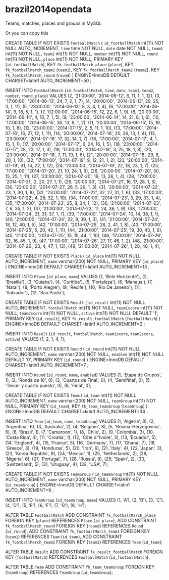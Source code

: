 brazil2014opendata
==================

Teams, matches, places and groups in MySQL

Or you can copy this


CREATE TABLE IF NOT EXISTS `FootballMatch` (
  `id_footballMatch` int(11) NOT NULL AUTO_INCREMENT,
  `time` time NOT NULL,
  `date` date NOT NULL,
  `team1` int(11) NOT NULL,
  `team2` int(11) NOT NULL,
  `number` int(11) NOT NULL,
  `round` int(11) NOT NULL,
  `place` int(11) NOT NULL,
  PRIMARY KEY (`id_footballMatch`),
  KEY `fk_footballMarch_place` (`place`),
  KEY `fk_footballMarch_team1` (`team1`),
  KEY `fk_footballMarch_team2` (`team2`),
  KEY `fk_footballMarch_round` (`round`)
) ENGINE=InnoDB  DEFAULT CHARSET=latin1 AUTO_INCREMENT=50 ;


INSERT INTO `FootballMatch` (`id_footballMatch`, `time`, `date`, `team1`, `team2`, `number`, `round`, `place`) VALUES
(2, '21:00:00', '2014-06-12', 6, 11, 1, 1, 12),
(3, '17:00:00', '2014-06-13', 24, 7, 2, 1, 7),
(4, '20:00:00', '2014-06-13', 29, 25, 3, 1, 11),
(5, '23:00:00', '2014-06-13', 8, 3, 4, 1, 4),
(6, '17:00:00', '2014-06-14', 9, 18, 5, 1, 1),
(7, '02:00:00', '2014-06-15', 12, 22, 6, 1, 9),
(8, '20:00:00', '2014-06-14', 4, 10, 7, 1, 5),
(9, '23:00:00', '2014-06-14', 14, 21, 8, 1, 6),
(10, '17:00:00', '2014-06-15', 30, 13, 9, 1, 2),
(11, '20:00:00', '2014-06-15', 15, 19, 10, 1, 8),
(12, '23:00:00', '2014-07-15', 2, 5, 11, 1, 10),
(13, '17:00:00', '2014-07-16', 16, 27, 12, 1, 11),
(14, '20:00:00', '2014-07-16', 20, 26, 13, 1, 4),
(15, '23:00:00', '2014-07-16', 17, 32, 14, 1, 7),
(16, '17:00:00', '2014-07-17', 4, 1, 15, 1, 1),
(17, '20:00:00', '2014-07-17', 6, 24, 16, 1, 5),
(18, '23:00:00', '2014-07-17', 28, 23, 17, 1, 3),
(19, '17:00:00', '2014-07-18', 3, 25, 18, 1, 8),
(20, '23:00:00', '2014-07-18', 7, 11, 19, 1, 6),
(21, '20:00:00', '2014-07-18', 29, 8, 20, 1, 10),
(22, '17:00:00', '2014-07-19', 9, 12, 21, 1, 2),
(23, '20:00:00', '2014-07-19', 31, 14, 22, 1, 12),
(24, '23:00:00', '2014-07-19', 22, 18, 23, 1, 7),
(25, '17:00:00', '2014-07-20', 21, 10, 24, 1, 9),
(26, '20:00:00', '2014-07-20', 30, 15, 25, 1, 11),
(27, '23:00:00', '2014-07-20', 19, 13, 26, 1, 4),
(28, '17:00:00', '2014-07-21', 2, 20, 27, 1, 1),
(29, '20:00:00', '2014-07-21', 16, 17, 28, 1, 5),
(30, '23:00:00', '2014-07-21', 26, 5, 29, 1, 3),
(31, '20:00:00', '2014-07-22', 23, 1, 30, 1, 8),
(32, '23:00:00', '2014-07-22', 32, 27, 31, 1, 6),
(33, '17:00:00', '2014-07-22', 4, 28, 32, 1, 10),
(34, '17:00:00', '2014-07-23', 3, 29, 33, 1, 4),
(35, '17:00:00', '2014-07-23', 25, 8, 34, 1, 12),
(36, '21:00:00', '2014-07-23', 7, 6, 35, 1, 2),
(37, '21:00:00', '2014-07-23', 11, 24, 36, 1, 9),
(38, '17:00:00', '2014-07-24', 21, 31, 37, 1, 7),
(39, '17:00:00', '2014-07-24', 10, 14, 38, 1, 1),
(40, '21:00:00', '2014-07-24', 22, 9, 39, 1, 3),
(41, '21:00:00', '2014-07-24', 18, 12, 40, 1, 5),
(42, '17:00:00', '2014-07-25', 26, 2, 41, 1, 8),
(43, '17:00:00', '2014-07-25', 5, 20, 42, 1, 11),
(44, '21:00:00', '2014-07-25', 19, 30, 43, 1, 6),
(45, '21:00:00', '2014-07-25', 13, 15, 44, 1, 10),
(46, '17:00:00', '2014-07-26', 32, 16, 45, 1, 9),
(47, '17:00:00', '2014-07-26', 27, 17, 46, 1, 2),
(48, '21:00:00', '2014-07-26', 23, 4, 47, 1, 12),
(49, '21:00:00', '2014-07-26', 1, 28, 48, 1, 4);


CREATE TABLE IF NOT EXISTS `Place` (
  `id_place` int(11) NOT NULL AUTO_INCREMENT,
  `name` varchar(200) NOT NULL,
  PRIMARY KEY (`id_place`)
) ENGINE=InnoDB  DEFAULT CHARSET=latin1 AUTO_INCREMENT=13 ;


INSERT INTO `Place` (`id_place`, `name`) VALUES
(1, 'Belo Horizonte'),
(2, 'Brasilia'),
(3, 'Cuiaba'),
(4, 'Curitiba'),
(5, 'Fortaleza'),
(6, 'Manaus'),
(7, 'Natal'),
(8, 'Porto Alegre'),
(9, 'Recife'),
(10, 'Rio De Janeiro'),
(11, 'Salvador'),
(12, 'Sao Paulo');


CREATE TABLE IF NOT EXISTS `Result` (
  `id_result` int(11) NOT NULL AUTO_INCREMENT,
  `footballMatch` int(11) NOT NULL,
  `team1score` int(11) NOT NULL,
  `team2score` int(11) NOT NULL,
  `active` int(11) NOT NULL DEFAULT '1',
  PRIMARY KEY (`id_result`),
  KEY `fk_result_footballMatch` (`footballMatch`)
) ENGINE=InnoDB  DEFAULT CHARSET=latin1 AUTO_INCREMENT=2 ;


INSERT INTO `Result` (`id_result`, `footballMatch`, `team1score`, `team2score`, `active`) VALUES
(1, 2, 1, 4, 1);


CREATE TABLE IF NOT EXISTS `Round` (
  `id_round` int(11) NOT NULL AUTO_INCREMENT,
  `name` varchar(200) NOT NULL,
  `enabled` int(11) NOT NULL DEFAULT '0',
  PRIMARY KEY (`id_round`)
) ENGINE=InnoDB  DEFAULT CHARSET=latin1 AUTO_INCREMENT=7 ;


INSERT INTO `Round` (`id_round`, `name`, `enabled`) VALUES
(1, 'Etapa de Grupos', 1),
(2, 'Ronda de 16', 0),
(3, 'Cuartos de Final', 0),
(4, 'Semifinal', 0),
(5, 'Tercer y cuarto puesto', 0),
(6, 'Final', 0);


CREATE TABLE IF NOT EXISTS `Team` (
  `id_team` int(11) NOT NULL AUTO_INCREMENT,
  `name` varchar(200) NOT NULL,
  `teamGroup` int(11) NOT NULL,
  PRIMARY KEY (`id_team`),
  KEY `fk_team_teamGroup` (`teamGroup`)
) ENGINE=InnoDB  DEFAULT CHARSET=latin1 AUTO_INCREMENT=34 ;


INSERT INTO `Team` (`id_team`, `name`, `teamGroup`) VALUES
(1, 'Algeria', 8),
(2, 'Argentina', 6),
(3, 'Australia', 2),
(4, 'Belgium', 8),
(5, 'Bosnia-Herzegovina', 6),
(6, 'Brazil', 1),
(7, 'Cameroon', 1),
(8, 'Chile', 2),
(9, 'Colombia', 3),
(10, 'Costa Rica', 4),
(11, 'Croatia', 1),
(12, 'Côte d''Ivoire', 3),
(13, 'Ecuador', 5),
(14, 'England', 4),
(15, 'France', 5),
(16, 'Germany', 7),
(17, 'Ghana', 7),
(18, 'Greece', 3),
(19, 'Honduras', 5),
(20, 'Iran', 6),
(21, 'Italy', 4),
(22, 'Japan', 3),
(23, 'Korea Republic', 8),
(24, 'Mexico', 1),
(25, 'Netherlands', 2),
(26, 'Nigeria', 6),
(27, 'Portugal', 7),
(28, 'Russia', 8),
(29, 'Spain', 2),
(30, 'Switzerland', 5),
(31, 'Uruguay', 4),
(32, 'USA', 7);


CREATE TABLE IF NOT EXISTS `TeamGroup` (
  `id_teamGroup` int(11) NOT NULL AUTO_INCREMENT,
  `name` varchar(200) NOT NULL,
  PRIMARY KEY (`id_teamGroup`)
) ENGINE=InnoDB  DEFAULT CHARSET=latin1 AUTO_INCREMENT=9 ;


INSERT INTO `TeamGroup` (`id_teamGroup`, `name`) VALUES
(1, 'A'),
(2, 'B'),
(3, 'C'),
(4, 'D'),
(5, 'E'),
(6, 'F'),
(7, 'G'),
(8, 'H');


ALTER TABLE `FootballMatch`
  ADD CONSTRAINT `fk_footballMarch_place` FOREIGN KEY (`place`) REFERENCES `Place` (`id_place`),
  ADD CONSTRAINT `fk_footballMarch_round` FOREIGN KEY (`round`) REFERENCES `Round` (`id_round`),
  ADD CONSTRAINT `fk_footballMarch_team1` FOREIGN KEY (`team1`) REFERENCES `Team` (`id_team`),
  ADD CONSTRAINT `fk_footballMarch_team2` FOREIGN KEY (`team2`) REFERENCES `Team` (`id_team`);

ALTER TABLE `Result`
  ADD CONSTRAINT `fk_result_footballMatch` FOREIGN KEY (`footballMatch`) REFERENCES `FootballMatch` (`id_footballMatch`);

ALTER TABLE `Team`
  ADD CONSTRAINT `fk_team_teamGroup` FOREIGN KEY (`teamGroup`) REFERENCES `TeamGroup` (`id_teamGroup`);
